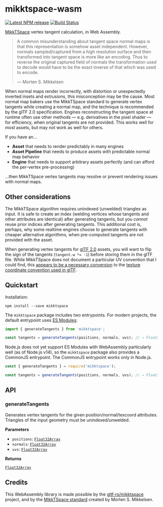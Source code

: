 # mikktspace-wasm

[![Latest NPM release](https://img.shields.io/npm/v/mikktspace.svg)](https://www.npmjs.com/package/mikktspace)
[![Build Status](https://github.com/donmccurdy/mikktspace-wasm/workflows/build/badge.svg?branch=main&event=push)](https://github.com/donmccurdy/mikktspace-wasm/actions?query=workflow%3Abuild)

[MikkTSpace](http://www.mikktspace.com/) vertex tangent calculation, in Web Assembly.

> A common misunderstanding about tangent space normal maps is that this representation is somehow asset independent. However, normals sampled/captured from a high resolution surface and then transformed into tangent space is more like an encoding. Thus to reverse the original captured field of normals the transformation used to decode would have to be the exact inverse of that which was used to encode.
> 
> — Morten S. Mikkelsen

When normal maps render incorrectly, with distortion or unexpectedly inverted insets and extrusions, this misconception may be the cause. Most normal map bakers use the MikkTSpace standard to generate vertex tangents while creating a normal map, and the technique is recommended by the glTF 2.0 specification. Engines reconstructing the tangent space at runtime often use other methods — e.g. derivatives in the pixel shader — for efficiency, when original tangents are not provided. This works well for _most_ assets, but may not work as well for others.

If you have an...

- **Asset** that needs to render predictably in many engines
- **Asset Pipeline** that needs to produce assets with predictable normal map behavior
- **Engine** that needs to support arbitrary assets perfectly (and can afford the per-vertex pre-processing)

...then MikkTSpace vertex tangents may resolve or prevent rendering issues with normal maps.

## Other considerations

The MikkTSpace algorithm requires unindexed (unwelded) triangles as input. It is safe to create an index (welding vertices whose tangents and other attributes are identical) after generating tangents, but you _cannot_ reuse prior indices after generating tangents. This additional cost is, perhaps, why some realtime engines choose to generate tangents with cheaper alternative algorithms, when pre-computed tangents are not provided with the asset.

When generating vertex tangents for [glTF 2.0](https://github.com/KhronosGroup/glTF) assets, you will want to flip the sign of the tangents (`tangent.w *= -1`) before storing them in the glTF file. While MikkTSpace does not document a particular UV convention that I could find, this [appears to be a necessary conversion](https://github.com/KhronosGroup/glTF-Sample-Models/issues/174) to the [texture coordinate convention used in glTF](https://github.com/KhronosGroup/glTF/blob/master/specification/2.0/README.md#images).

## Quickstart

Installation:

```
npm install --save mikktspace
```

The `mikktspace` package includes two entrypoints. For modern projects, the default entrypoint uses
[ES Modules](https://eloquentjavascript.net/10_modules.html#h_hF2FmOVxw7):

```js
import { generateTangents } from 'mikktspace';

const tangents = generateTangents(positions, normals, uvs); // → Float32Array
```

Node.js does not yet support ES Modules with WebAssembly particularly well (as of Node.js v14), so the `mikktspace`
package also provides a CommonJS entrypoint. The CommonJS entrypoint works only in Node.js.

```js
const { generateTangents } = require('mikktspace');

const tangents = generateTangents(positions, normals, uvs); // → Float32Array
```

## API

### generateTangents

Generates vertex tangents for the given position/normal/texcoord attributes. Triangles of the
input geometry must be unindexed/unwelded.

**Parameters**

-   `positions`: [`Float32Array`][1]
-   `normals`: [`Float32Array`][1]
-   `uvs`: [`Float32Array`][1]

**Returns**

[`Float32Array`][1]

[1]: https://developer.mozilla.org/en-US/docs/Web/JavaScript/Reference/Global_Objects/Float32Array

## Credits

This WebAssembly library is made possible by the [gltf-rs/mikktspace](https://github.com/gltf-rs/mikktspace)
project, and by the [MikkTSpace standard](http://www.mikktspace.com/) created by Morten S. Mikkelsen.
